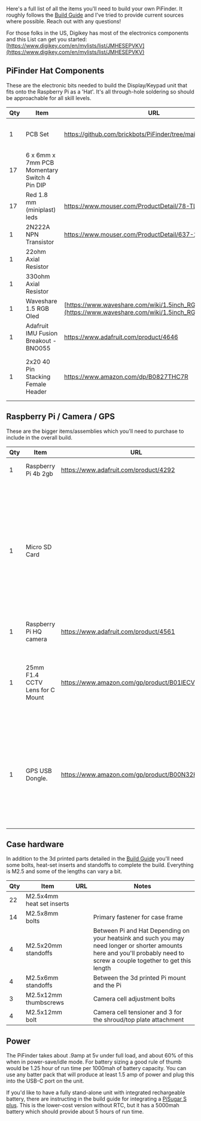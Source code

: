 Here's a full list of all the items you'll need to build your own PiFinder.  It roughly follows the [Build Guide](./build_guide.md) and I've tried to provide current sources where possible.  Reach out with any questions!

For those folks in the US, Digikey has most of the electronics components and this List can get you started:
[https://www.digikey.com/en/mylists/list/JMHESEPVKV](https://www.digikey.com/en/mylists/list/JMHESEPVKV)

## PiFinder Hat Components
These are the electronic bits needed to build the Display/Keypad unit that fits onto the Raspberry Pi as a 'Hat'.  It's all through-hole soldering so should be approachable for all skill levels.

| Qty | Item                                         | URL                                                     | Notes                                                                                 |
| --- | -------------------------------------------- | ------------------------------------------------------- | ------------------------------------------------------------------------------------- |
| 1   | PCB Set                                      | https://github.com/brickbots/PiFinder/tree/main/gerbers | You'll need a PiFinder board and the PiFinder top plate                               |
| 17  | 6 x 6mm x 7mm PCB Momentary Switch 4 Pin DIP |                                                         | Diptonics DTS63K 1nm recommended                                                      |
| 17  | Red 1.8 mm (miniplast) leds| https://www.mouser.com/ProductDetail/78-TLUR2401                                                        | These need to be 2.5W x 3.3L x 3H to fit properly|
| 1   | 2N222A NPN Transistor | https://www.mouser.com/ProductDetail/637-2N2222A                                                        | Diptonics DTS63K 1nm recommended                                                      |
| 1   | 22ohm Axial Resistor | | R01 - 5% - 1/4w |
| 1   | 330ohm Axial Resistor| | R02 - 5% - 1/4w | 
| 1   | Waveshare 1.5 RGB Oled                       | [https://www.waveshare.com/wiki/1.5inch_RGB_OLED_Module](https://www.waveshare.com/wiki/1.5inch_RGB_OLED_Module)      |                                                                                       |
| 1   | Adafruit IMU Fusion Breakout - BNO055        | https://www.adafruit.com/product/4646                   |                                                                                       |
| 1   | 2x20 40 Pin Stacking Female Header           | https://www.amazon.com/dp/B0827THC7R                    | Depending on your heatsink/clearance you'll need long pins on this to make up the gap |



## Raspberry Pi / Camera / GPS
These are the bigger items/assemblies which you'll need to purchase to include in the overall build.

| Qty | Item                            | URL                                           | Notes                                                                                                                    |
| --- | ------------------------------- | --------------------------------------------- | ------------------------------------------------------------------------------------------------------------------------ |
| 1   | Raspberry Pi 4b 2gb             | https://www.adafruit.com/product/4292         | More memory is fine here...                                                                                              |
| 1   | Micro SD Card                    |                                               | High quality is best to avoid power sensitivity and corruption.  The software only needs a couple gigs, so almost any available size should be fine                                                                                                                     |
| 1   | Raspberry Pi HQ camera          | https://www.adafruit.com/product/4561         |                                                                                                                          |
| 1   | 25mm F1.4 CCTV Lens for C Mount | https://www.amazon.com/gp/product/B01IECVHB6/ | Other lenses might work here, but something fast with a 10deg FOV is ideal                                               |
| 1   | GPS USB Dongle.  | https://www.amazon.com/gp/product/B00N32HKIW/ | Almost any GPS receiver should work here, but this is easy to position the antenna and is what has been fully tested

## Case hardware
In addition to the 3d printed parts detailed in the [Build Guide](./build_guide.md) you'll need some bolts, heat-set inserts and standoffs to complete the build.  Everything is M2.5 and some of the lengths can vary a bit.

| Qty | Item                  | URL | Notes                                                                                                                                                                     |
| --- | --------------------- | --- | ------------------------------------------------------------------------------------------------------------------------------------------------------------------------- |
| 22   | M2.5x4mm heat set inserts           |     | |
| 14   | M2.5x8mm bolts           |     | Primary fastener for case frame|
| 4   | M2.5x20mm standoffs       |     | Between Pi and Hat Depending on your heatsink and such you may need longer or shorter amounts here and you'll probably need to screw a couple together to get this length |
| 4   | M2.5x6mm standoffs        |     | Between the 3d printed Pi mount and the Pi                                                                                                                                |
| 3   | M2.5x12mm thumbscrews     |     | Camera cell adjustment bolts                                                                                                                                              |
| 4   | M2.5x12mm bolt            |     | Camera cell tensioner and 3 for the shroud/top plate attachment|

## Power
The PiFinder takes about .9amp at 5v under full load, and about 60% of this when in power-save/idle mode.  For battery sizing a good rule of thumb would be 1.25 hour of run time per 1000mah of battery capacity.  You can use any batter pack that will produce at least 1.5 amp of power and plug this into the USB-C port on the unit.

If you'd like to have a fully stand-alone unit with integrated rechargeable battery, there are instructing in the build guide for integrating a [PiSugar S plus](https://github.com/PiSugar/PiSugar/wiki/PiSugarS-Plus).  This is the lower-cost version without RTC, but it has a 5000mah battery which should provide about 5 hours of run time.  
